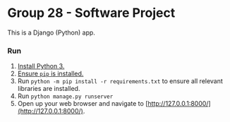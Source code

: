 # Group 28 - Software Project

This is a Django (Python) app.  

### Run
1. [Install Python 3.](https://www.python.org/downloads/)
2. [Ensure `pip` is installed.](https://pip.pypa.io/en/stable/installation/)
3. Run `python -m pip install -r requirements.txt` to ensure all relevant libraries are installed.
4. Run `python manage.py runserver`
5. Open up your web browser and navigate to [http://127.0.0.1:8000/](http://127.0.0.1:8000/).